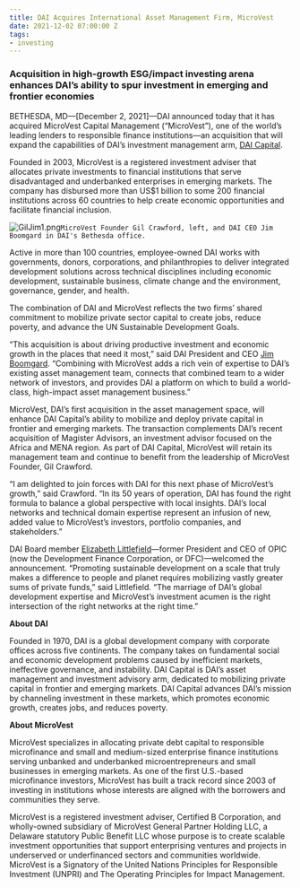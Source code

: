 ```yaml
---
title: DAI Acquires International Asset Management Firm, MicroVest
date: 2021-12-02 07:00:00 Z
tags:
- investing
---
```


### Acquisition in high-growth ESG/impact investing arena enhances DAI’s ability to spur investment in emerging and frontier economies
 
BETHESDA, MD—[December 2, 2021]—DAI announced today that it has acquired MicroVest Capital Management (“MicroVest”), one of the world’s leading lenders to responsible finance institutions—an acquisition that will expand the capabilities of DAI’s investment management arm, [DAI Capital](https://www.dai.com/our-work/solutions/dai-capital).

Founded in 2003, MicroVest is a registered investment adviser that allocates private investments to financial institutions that serve disadvantaged and underbanked enterprises in emerging markets. The company has disbursed more than US$1 billion to some 200 financial institutions across 60 countries to help create economic opportunities and facilitate financial inclusion.  

![GilJim1.png](/uploads/GilJim1.png)`MicroVest Founder Gil Crawford, left, and DAI CEO Jim Boomgard in DAI's Bethesda office.`
 
Active in more than 100 countries, employee-owned DAI works with governments, donors, corporations, and philanthropies to deliver integrated development solutions across technical disciplines including economic development, sustainable business, climate change and the environment, governance, gender, and health. 
 
The combination of DAI and MicroVest reflects the two firms’ shared commitment to mobilize private sector capital to create jobs, reduce poverty, and advance the UN Sustainable Development Goals. 

“This acquisition is about driving productive investment and economic growth in the places that need it most,” said DAI President and CEO [Jim Boomgard](https://www.dai.com/who-we-are/board/james-boomgard). “Combining with MicroVest adds a rich vein of expertise to DAI’s existing asset management team, connects that combined team to a wider network of investors, and provides DAI a platform on which to build a world-class, high-impact asset management business.”

MicroVest, DAI’s first acquisition in the asset management space, will enhance DAI Capital’s ability to mobilize and deploy private capital in frontier and emerging markets. The transaction complements DAI’s recent acquisition of Magister Advisors, an investment advisor focused on the Africa and MENA region. As part of DAI Capital, MicroVest will retain its management team and continue to benefit from the leadership of MicroVest Founder, Gil Crawford. 

“I am delighted to join forces with DAI for this next phase of MicroVest’s growth,” said Crawford. “In its 50 years of operation, DAI has found the right formula to balance a global perspective with local insights. DAI’s local networks and technical domain expertise represent an infusion of new, added value to MicroVest’s investors, portfolio companies, and stakeholders.” 

DAI Board member [Elizabeth Littlefield](https://www.dai.com/who-we-are/board/elizabeth-littlefield)—former President and CEO of OPIC (now the Development Finance Corporation, or DFC)—welcomed the announcement. “Promoting sustainable development on a scale that truly makes a difference to people and planet requires mobilizing vastly greater sums of private funds,” said Littlefield. “The marriage of DAI’s global development expertise and MicroVest’s investment acumen is the right intersection of the right networks at the right time.”

**About DAI**

Founded in 1970, DAI is a global development company with corporate offices across five continents. The company takes on fundamental social and economic development problems caused by inefficient markets, ineffective governance, and instability. DAI Capital is DAI’s asset management and investment advisory arm, dedicated to mobilizing private capital in frontier and emerging markets. DAI Capital advances DAI’s mission by channeling investment in these markets, which promotes economic growth, creates jobs, and reduces poverty.

**About MicroVest**

MicroVest specializes in allocating private debt capital to responsible microfinance and small and medium-sized enterprise finance institutions serving unbanked and underbanked microentrepreneurs and small businesses in emerging markets. As one of the first U.S.-based microfinance investors, MicroVest has built a track record since 2003 of investing in institutions whose interests are aligned with the borrowers and communities they serve. 

MicroVest is a registered investment adviser, Certified B Corporation, and wholly-owned subsidiary of MicroVest General Partner Holding LLC, a Delaware statutory Public Benefit LLC whose purpose is to create scalable investment opportunities that support enterprising ventures and projects in underserved or underfinanced sectors and communities worldwide. MicroVest is a Signatory of the United Nations Principles for Responsible Investment (UNPRI) and The Operating Principles for Impact Management. 